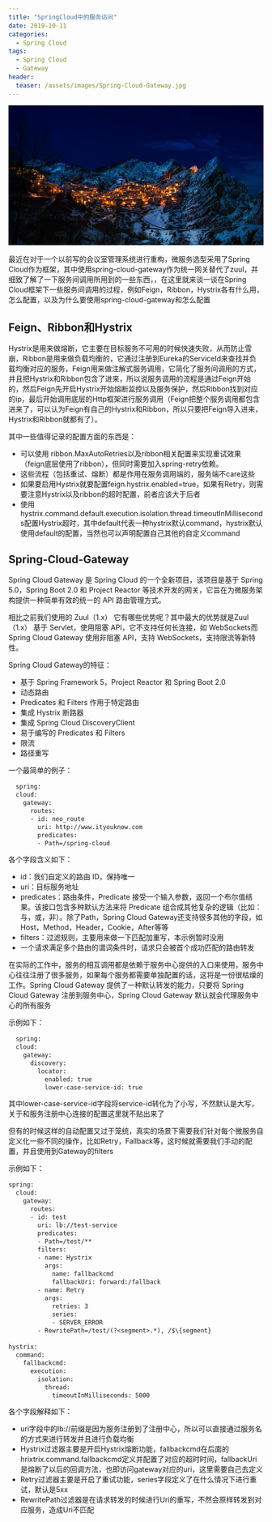 ```yaml
---
title: "SpringCloud中的服务访问"
date: 2019-10-11
categories:
  - Spring Cloud
tags:
  - Spring Cloud
  - Gateway
header:
  teaser: /assets/images/Spring-Cloud-Gateway.jpg
---
```

![image](/assets/images/Spring-Cloud-Gateway.jpg)

最近在对于一个以前写的会议室管理系统进行重构，微服务选型采用了Spring Cloud作为框架，其中使用spring-cloud-gateway作为统一网关替代了zuul，并细致了解了一下服务间调用所用到的一些东西，，在这里就来谈一谈在Spring Cloud框架下一些服务间调用的过程，例如Feign，Ribbon，Hystrix各有什么用，怎么配置，以及为什么要使用spring-cloud-gateway和怎么配置

## Feign、Ribbon和Hystrix
Hystrix是用来做熔断，它主要在目标服务不可用的时候快速失败，从而防止雪崩，Ribbon是用来做负载均衡的，它通过注册到Eureka的ServiceId来查找并负载均衡对应的服务，Feign用来做注解式服务调用，它简化了服务间调用的方式，并且把Hystrix和Ribbon包含了进来，所以说服务调用的流程是通过Feign开始的，然后Feign先开启Hystrix开始熔断监控以及服务保护，然后Ribbon找到对应的ip，最后开始调用底层的Http框架进行服务调用（Feign把整个服务调用都包含进来了，可以认为Feign有自己的Hystrix和Ribbon，所以只要把Feign导入进来，Hystrix和Ribbon就都有了）。

其中一些值得记录的配置方面的东西是：
- 可以使用 ribbon.MaxAutoRetries以及ribbon相关配置来实现重试效果（feign底层使用了ribbon），但同时需要加入spring-retry依赖。
- 这些流程（包括重试、熔断）都是作用在服务调用端的，服务端不care这些
- 如果要启用Hystrix就要配置feign.hystrix.enabled=true，如果有Retry，则需要注意Hystrix以及ribbon的超时配置，前者应该大于后者
- 使用hystrix.command.default.execution.isolation.thread.timeoutInMilliseconds配置Hystrix超时，其中default代表一种hystrix默认command，hystrix默认使用default的配置，当然也可以声明配置自己其他的自定义command

## Spring-Cloud-Gateway
Spring Cloud Gateway 是 Spring Cloud 的一个全新项目，该项目是基于 Spring 5.0，Spring Boot 2.0 和 Project Reactor 等技术开发的网关，它旨在为微服务架构提供一种简单有效的统一的 API 路由管理方式。

相比之前我们使用的 Zuul（1.x） 它有哪些优势呢？其中最大的优势就是Zuul（1.x） 基于 Servlet，使用阻塞 API，它不支持任何长连接，如 WebSockets而Spring Cloud Gateway 使用非阻塞 API，支持 WebSockets，支持限流等新特性。

Spring Cloud Gateway的特征：
- 基于 Spring Framework 5，Project Reactor 和 Spring Boot 2.0
- 动态路由
- Predicates 和 Filters 作用于特定路由
- 集成 Hystrix 断路器
- 集成 Spring Cloud DiscoveryClient
- 易于编写的 Predicates 和 Filters
- 限流
- 路径重写

一个最简单的例子：
```
  spring:
  cloud:
    gateway:
      routes:
      - id: neo_route
        uri: http://www.ityouknow.com
        predicates:
        - Path=/spring-cloud
```
各个字段含义如下：
- id：我们自定义的路由 ID，保持唯一
- uri：目标服务地址
- predicates：路由条件，Predicate 接受一个输入参数，返回一个布尔值结果。该接口包含多种默认方法来将 Predicate 组合成其他复杂的逻辑（比如：与，或，非）。除了Path，Spring Cloud Gateway还支持很多其他的字段，如Host，Method，Header，Cookie，After等等
- filters：过滤规则，主要用来做一下匹配加重写，本示例暂时没用
- 一个请求满足多个路由的谓词条件时，请求只会被首个成功匹配的路由转发

在实际的工作中，服务的相互调用都是依赖于服务中心提供的入口来使用，服务中心往往注册了很多服务，如果每个服务都需要单独配置的话，这将是一份很枯燥的工作。Spring Cloud Gateway 提供了一种默认转发的能力，只要将 Spring Cloud Gateway 注册到服务中心，Spring Cloud Gateway 默认就会代理服务中心的所有服务

示例如下：
```
  spring:
  cloud:
    gateway:
      discovery:
        locator:
          enabled: true
          lower-case-service-id: true
```
其中lower-case-service-id字段将service-id转化为了小写，不然默认是大写，关于和服务注册中心连接的配置这里就不贴出来了

但有的时候这样的自动配置又过于笼统，真实的场景下需要我们针对每个微服务自定义化一些不同的操作，比如Retry，Fallback等，这时候就需要我们手动的配置，并且使用到Gateway的filters

示例如下：
```
spring:
  cloud:
    gateway:
      routes:
      - id: test
        uri: lb://test-service
        predicates:
        - Path=/test/**
        filters:
        - name: Hystrix
          args:
            name: fallbackcmd
            fallbackUri: forward:/fallback
        - name: Retry
          args:
            retries: 3
            series:
            - SERVER_ERROR
        - RewritePath=/test/(?<segment>.*), /$\{segment}

hystrix:
  command:
    fallbackcmd:
      execution:
        isolation:
          thread:
            timeoutInMilliseconds: 5000
```
各个字段解释如下：
- uri字段中的lb://前缀是因为服务注册到了注册中心，所以可以直接通过服务名的方式来进行转发并且进行负载均衡
- Hystrix过滤器主要是开启Hystrix熔断功能，fallbackcmd在后面的hrixtrix.command.fallbackcmd定义并配置了对应的超时时间，fallbackUri是熔断了以后的回调方法，也即访问gateway对应的uri，这里需要自己去定义
- Retry过滤器主要是开启了重试功能，series字段定义了在什么情况下进行重试，默认是5xx
- RewritePath过滤器是在请求转发的时候进行Uri的重写，不然会原样转发到对应服务，造成Uri不匹配
